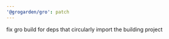 ```yaml
---
'@grogarden/gro': patch
---
```


fix gro build for deps that circularly import the building project

